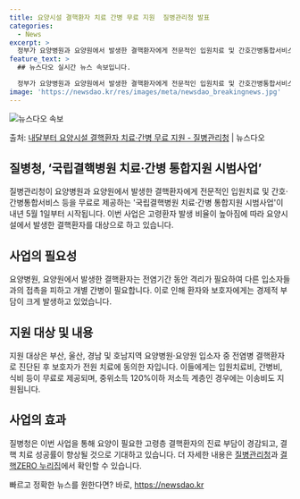 ```yaml
---
title: 요양시설 결핵환자 치료 간병 무료 지원  질병관리청 발표
categories:
  - News
excerpt: >
  정부가 요양병원과 요양원에서 발생한 결핵환자에게 전문적인 입원치료 및 간호간병통합서비스 등을 무료로 제공한다…
feature_text: >
  ## 뉴스다오 실시간 뉴스 속보입니다.

  정부가 요양병원과 요양원에서 발생한 결핵환자에게 전문적인 입원치료 및 간호간병통합서비스 등을 무료로 제공한다…
image: 'https://newsdao.kr/res/images/meta/newsdao_breakingnews.jpg'
---
```


![뉴스다오 속보](https://newsdao.kr/res/images/meta/newsdao_breakingnews.jpg)

<p>출처: <a href="https://newsdao.kr/3680" rel="dofollow">내달부터 요양시설 결핵환자 치료·간병 무료 지원 - 질병관리청</a> | 뉴스다오</p>

<h2 data-ke-size="size26">질병청, ‘국립결핵병원 치료·간병 통합지원 시범사업’</h2>
<p data-ke-size="size16">질병관리청이 요양병원과 요양원에서 발생한 결핵환자에게 전문적인 입원치료 및 간호·간병통합서비스 등을 무료로 제공하는 '국립결핵병원 치료·간병 통합지원 시범사업'이 내년 5월 1일부터 시작됩니다. 이번 사업은 고령환자 발생 비율이 높아짐에 따라 요양시설에서 발생한 결핵환자를 대상으로 하고 있습니다.</p>

<h2 data-ke-size="size26">사업의 필요성</h2>
<p data-ke-size="size16">요양병원, 요양원에서 발생한 결핵환자는 전염기간 동안 격리가 필요하여 다른 입소자들과의 접촉을 피하고 개별 간병이 필요합니다. 이로 인해 환자와 보호자에게는 경제적 부담이 크게 발생하고 있었습니다.</p>

<h2 data-ke-size="size26">지원 대상 및 내용</h2>
<p data-ke-size="size16">지원 대상은 부산, 울산, 경남 및 호남지역 요양병원·요양원 입소자 중 전염병 결핵환자로 진단된 후 보호자가 전원 치료에 동의한 자입니다. 이들에게는 입원치료비, 간병비, 식비 등이 무료로 제공되며, 중위소득 120%이하 저소득 계층인 경우에는 이송비도 지원됩니다.</p>

<h2 data-ke-size="size26">사업의 효과</h2>
<p data-ke-size="size16">질병청은 이번 사업을 통해 요양이 필요한 고령층 결핵환자의 진료 부담이 경감되고, 결핵 치료 성공률이 향상될 것으로 기대하고 있습니다. 더 자세한 내용은 <a href="https://kdca.go.kr">질병관리청</a>과 <a href="https://tbzero.kdca.go.kr">결핵ZERO 누리집</a>에서 확인할 수 있습니다.</p> 

빠르고 정확한 뉴스를 원한다면? 바로, <a href="https://newsdao.kr" rel="dofollow">https://newsdao.kr</a>


